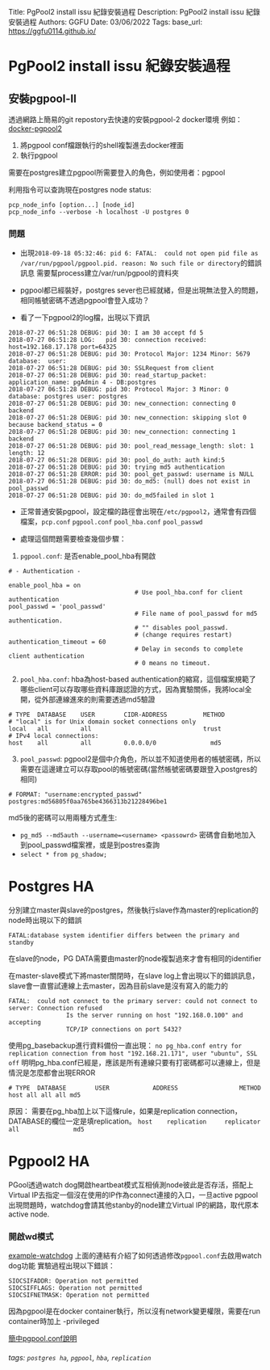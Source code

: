 Title: PgPool2 install issu 紀錄安裝過程
Description: PgPool2 install issu 紀錄安裝過程
Authors: GGFU
Date: 03/06/2022
Tags: 
base_url: https://ggfu0114.github.io/

# PgPool2 install issu 紀錄安裝過程

## 安裝pgpool-II
透過網路上簡易的git repostory去快速的安裝pgpool-2 docker環境
例如：[docker-pgpool2](https://github.com/lzalewsk/docker-pgpool2)
1. 將pgpool conf檔跟執行的shell複製進去docker裡面
2. 執行pgpool

需要在postgres建立pgpool所需要登入的角色，例如使用者：pgpool

利用指令可以查詢現在postgres node status:
```
pcp_node_info [option...] [node_id]
pcp_node_info --verbose -h localhost -U postgres 0

```

### 問題

- 出現`2018-09-18 05:32:46: pid 6: FATAL:  could not open pid file as /var/run/pgpool/pgpool.pid. reason: No such file or directory`的錯誤訊息
需要幫process建立/var/run/pgpool的資料夾

- pgpool都已經裝好，postgres sever也已經就緒，但是出現無法登入的問題，相同帳號密碼不透過pgpool會登入成功？

- 看了一下pgpool2的log檔，出現以下資訊
```
2018-07-27 06:51:28 DEBUG: pid 30: I am 30 accept fd 5
2018-07-27 06:51:28 LOG:   pid 30: connection received: host=192.168.17.178 port=64325
2018-07-27 06:51:28 DEBUG: pid 30: Protocol Major: 1234 Minor: 5679 database:  user: 
2018-07-27 06:51:28 DEBUG: pid 30: SSLRequest from client
2018-07-27 06:51:28 DEBUG: pid 30: read_startup_packet: application_name: pgAdmin 4 - DB:postgres
2018-07-27 06:51:28 DEBUG: pid 30: Protocol Major: 3 Minor: 0 database: postgres user: postgres
2018-07-27 06:51:28 DEBUG: pid 30: new_connection: connecting 0 backend
2018-07-27 06:51:28 DEBUG: pid 30: new_connection: skipping slot 0 because backend_status = 0
2018-07-27 06:51:28 DEBUG: pid 30: new_connection: connecting 1 backend
2018-07-27 06:51:28 DEBUG: pid 30: pool_read_message_length: slot: 1 length: 12
2018-07-27 06:51:28 DEBUG: pid 30: pool_do_auth: auth kind:5
2018-07-27 06:51:28 DEBUG: pid 30: trying md5 authentication
2018-07-27 06:51:28 ERROR: pid 30: pool_get_passwd: username is NULL
2018-07-27 06:51:28 DEBUG: pid 30: do_md5: (null) does not exist in pool_passwd
2018-07-27 06:51:28 DEBUG: pid 30: do_md5failed in slot 1
```

- 正常普通安裝pgpool，設定檔的路徑會出現在`/etc/pgpool2`，通常會有四個檔案，`pcp.conf`  `pgpool.conf`  `pool_hba.conf`  `pool_passwd`

- 處理這個問題需要檢查幾個步驟：
1. `pgpool.conf`: 是否enable_pool_hba有開啟
```
# - Authentication -

enable_pool_hba = on
                                   # Use pool_hba.conf for client authentication
pool_passwd = 'pool_passwd'
                                   # File name of pool_passwd for md5 authentication.
                                   # "" disables pool_passwd.
                                   # (change requires restart)
authentication_timeout = 60
                                   # Delay in seconds to complete client authentication
                                   # 0 means no timeout.
```
2. `pool_hba.conf`: hba為host-based authentication的縮寫，這個檔案規範了哪些client可以存取哪些資料庫跟認證的方式，因為實驗關係，我將local全開，從外部連線進來的則需要透過md5驗證

 ```
 # TYPE  DATABASE    USER        CIDR-ADDRESS          METHOD
 # "local" is for Unix domain socket connections only
local   all         all                               trust
# IPv4 local connections:
host    all         all         0.0.0.0/0               md5
 ```
3. `pool_passwd`: pgpool2是個中介角色，所以並不知道使用者的帳號密碼，所以需要在這邊建立可以存取pool的帳號密碼(當然帳號密碼要跟登入postgres的相同)

```
# FORMAT: "username:encrypted_passwd"
postgres:md56805f0aa765be4366313b21228496be1
```

md5後的密碼可以用兩種方式產生:
- `pg_md5 --md5auth --username=<username> <passowrd>`
密碼會自動地加入到pool_passwd檔案裡，或是到postres查詢
- `select * from pg_shadow;`


# Postgres HA
分別建立master與slave的postgres，然後執行slave作為master的replication的node時出現以下的錯誤
```
FATAL:database system identifier differs between the primary and standby
```
在slave的node，PG DATA需要由master的node複製過來才會有相同的identifier



在master-slave模式下將master關閉時，在slave log上會出現以下的錯誤訊息，slave會一直嘗試連線上去master，因為目前slave是沒有寫入的能力的
```
FATAL:  could not connect to the primary server: could not connect to server: Connection refused
                Is the server running on host "192.168.0.100" and accepting
                TCP/IP connections on port 5432?
```

使用pg_basebackup進行資料備份一直出現：
```no pg_hba.conf entry for replication connection from host "192.168.21.171", user "ubuntu", SSL off```
明明pg_hba.conf已經是，應該是所有連線只要有打密碼都可以連線上，但是情況是怎麼都會出現ERROR
```
# TYPE  DATABASE        USER            ADDRESS                 METHOD
host all all all md5
```
原因：
需要在pg_hba加上以下這條rule，如果是replication connection，DATABASE的欄位一定是填replication。
`host    replication     replicator      all               md5`

# Pgpool2 HA
PGool透過watch dog開啟heartbeat模式互相偵測node彼此是否存活，搭配上Virtual IP去指定一個沒在使用的IP作為connect連接的入口，一旦active pgpool出現問題時，watchdog會請其他stanby的node建立Virtual IP的網路，取代原本active node.
### 開啟wd模式
[example-watchdog](http://www.pgpool.net/docs/latest/en/html/example-watchdog.html)
上面的連結有介紹了如何透過修改`pgpool.conf`去啟用watch dog功能
實驗過程出現以下錯誤：
```
SIOCSIFADDR: Operation not permitted 
SIOCSIFFLAGS: Operation not permitted 
SIOCSIFNETMASK: Operation not permitted 
```
因為pgpool是在docker container執行，所以沒有network變更權限，需要在run container時加上 -privileged

[簡中pgpool.conf說明](http://www.pgpool.net/docs/pgpool-II-3.2.1/pgpool-zh_cn.html)

###### tags: `postgres ha`, `pgpool`, `hba`, `replication`